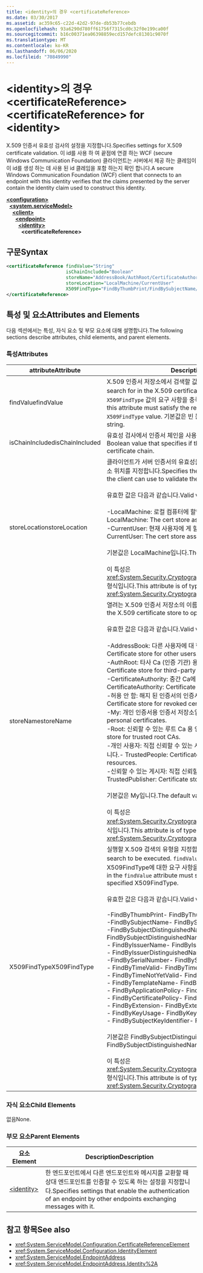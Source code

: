 ```yaml
---
title: <identity>의 경우 <certificateReference>
ms.date: 03/30/2017
ms.assetid: ac359c65-c22d-42d2-97de-db53b77cebdb
ms.openlocfilehash: 93a6290d780ff61756f7315cd0c32f0e199ca00f
ms.sourcegitcommit: b16c00371ea06398859ecd157defc81301c9070f
ms.translationtype: MT
ms.contentlocale: ko-KR
ms.lasthandoff: 06/06/2020
ms.locfileid: "70849990"
---
```

# <a name="certificatereference-for-identity"></a><span data-ttu-id="76ab1-102">\<identity>의 경우 \<certificateReference></span><span class="sxs-lookup"><span data-stu-id="76ab1-102">\<certificateReference> for \<identity></span></span>
<span data-ttu-id="76ab1-103">X.509 인증서 유효성 검사의 설정을 지정합니다.</span><span class="sxs-lookup"><span data-stu-id="76ab1-103">Specifies settings for X.509 certificate validation.</span></span> <span data-ttu-id="76ab1-104">이 id를 사용 하 여 끝점에 연결 하는 WCF (secure Windows Communication Foundation) 클라이언트는 서버에서 제공 하는 클레임이이 id를 생성 하는 데 사용 된 id 클레임을 포함 하는지 확인 합니다.</span><span class="sxs-lookup"><span data-stu-id="76ab1-104">A secure Windows Communication Foundation (WCF) client that connects to an endpoint with this identity verifies that the claims presented by the server contain the identity claim used to construct this identity.</span></span>  
  
[**\<configuration>**](../configuration-element.md)\
&nbsp;&nbsp;[**\<system.serviceModel>**](system-servicemodel.md)\
&nbsp;&nbsp;&nbsp;&nbsp;[**\<client>**](client.md)\
&nbsp;&nbsp;&nbsp;&nbsp;&nbsp;&nbsp;[**\<endpoint>**](endpoint-of-client.md)\
&nbsp;&nbsp;&nbsp;&nbsp;&nbsp;&nbsp;&nbsp;&nbsp;[**\<identity>**](identity.md)\
&nbsp;&nbsp;&nbsp;&nbsp;&nbsp;&nbsp;&nbsp;&nbsp;&nbsp;&nbsp;**\<certificateReference>**  
  
## <a name="syntax"></a><span data-ttu-id="76ab1-105">구문</span><span class="sxs-lookup"><span data-stu-id="76ab1-105">Syntax</span></span>  
  
```xml  
<certificateReference findValue="String"
                      isChainIncluded="Boolean"
                      storeName="AddressBook/AuthRoot/CertificateAuthority/Disallowed/My/Root/TrustedPeople/TrustedPublisher"
                      storeLocation="LocalMachine/CurrentUser"
                      X509FindType="FindByThumbPrint/FindBySubjectName/FindBySubjectDistinguishedName/FindByIssuerName/FindByIssuerDistinguishedName/FindBySerialNumber/FindByTimeValid/FindByTimeNotYetValid/FindByTemplateName/FindByApplicationPolicy/FindByCertificatePolicy/FindByExtension/FindByKeyUsage/FindBySubjectKeyIdentifier">
</certificateReference>
```  
  
## <a name="attributes-and-elements"></a><span data-ttu-id="76ab1-106">특성 및 요소</span><span class="sxs-lookup"><span data-stu-id="76ab1-106">Attributes and Elements</span></span>  
 <span data-ttu-id="76ab1-107">다음 섹션에서는 특성, 자식 요소 및 부모 요소에 대해 설명합니다.</span><span class="sxs-lookup"><span data-stu-id="76ab1-107">The following sections describe attributes, child elements, and parent elements.</span></span>  
  
### <a name="attributes"></a><span data-ttu-id="76ab1-108">특성</span><span class="sxs-lookup"><span data-stu-id="76ab1-108">Attributes</span></span>  
  
|<span data-ttu-id="76ab1-109">attribute</span><span class="sxs-lookup"><span data-stu-id="76ab1-109">Attribute</span></span>|<span data-ttu-id="76ab1-110">Description</span><span class="sxs-lookup"><span data-stu-id="76ab1-110">Description</span></span>|  
|---------------|-----------------|  
|<span data-ttu-id="76ab1-111">findValue</span><span class="sxs-lookup"><span data-stu-id="76ab1-111">findValue</span></span>|<span data-ttu-id="76ab1-112">X.509 인증서 저장소에서 검색할 값을 지정합니다.</span><span class="sxs-lookup"><span data-stu-id="76ab1-112">Specifies the value to search for in the X.509 certificate store.</span></span> <span data-ttu-id="76ab1-113">이 특성에 포함된 형식은 지정된 `X509FindType` 값의 요구 사항을 충족해야 합니다.</span><span class="sxs-lookup"><span data-stu-id="76ab1-113">The type contained in this attribute must satisfy the requirements of the specified `X509FindType` value.</span></span> <span data-ttu-id="76ab1-114">기본값은 빈 문자열입니다.</span><span class="sxs-lookup"><span data-stu-id="76ab1-114">The default is an empty string.</span></span>|  
|<span data-ttu-id="76ab1-115">isChainIncluded</span><span class="sxs-lookup"><span data-stu-id="76ab1-115">isChainIncluded</span></span>|<span data-ttu-id="76ab1-116">유효성 검사에서 인증서 체인을 사용하는지 여부를 지정하는 부울 값입니다.</span><span class="sxs-lookup"><span data-stu-id="76ab1-116">A Boolean value that specifies if the validation is done using a certificate chain.</span></span>|  
|<span data-ttu-id="76ab1-117">storeLocation</span><span class="sxs-lookup"><span data-stu-id="76ab1-117">storeLocation</span></span>|<span data-ttu-id="76ab1-118">클라이언트가 서버 인증서의 유효성을 검사하는 데 사용할 수 있는 인증서 저장소 위치를 지정합니다.</span><span class="sxs-lookup"><span data-stu-id="76ab1-118">Specifies the location of the certificate store that the client can use to validate the server’s certificate.</span></span><br /><br /> <span data-ttu-id="76ab1-119">유효한 값은 다음과 같습니다.</span><span class="sxs-lookup"><span data-stu-id="76ab1-119">Valid values include the following:</span></span><br /><br /> <span data-ttu-id="76ab1-120">-LocalMachine: 로컬 컴퓨터에 할당 된 인증서 저장소입니다.</span><span class="sxs-lookup"><span data-stu-id="76ab1-120">-   LocalMachine: The cert store assigned to the local machine.</span></span><br /><span data-ttu-id="76ab1-121">-CurrentUser: 현재 사용자에 게 할당 된 인증서 저장소입니다.</span><span class="sxs-lookup"><span data-stu-id="76ab1-121">-   CurrentUser: The cert store assigned to the current user.</span></span><br /><br /> <span data-ttu-id="76ab1-122">기본값은 LocalMachine입니다.</span><span class="sxs-lookup"><span data-stu-id="76ab1-122">The default value is LocalMachine.</span></span><br /><br /> <span data-ttu-id="76ab1-123">이 특성은 <xref:System.Security.Cryptography.X509Certificates.StoreLocation> 형식입니다.</span><span class="sxs-lookup"><span data-stu-id="76ab1-123">This attribute is of type <xref:System.Security.Cryptography.X509Certificates.StoreLocation>.</span></span>|  
|<span data-ttu-id="76ab1-124">storeName</span><span class="sxs-lookup"><span data-stu-id="76ab1-124">storeName</span></span>|<span data-ttu-id="76ab1-125">열려는 X.509 인증서 저장소의 이름을 지정합니다.</span><span class="sxs-lookup"><span data-stu-id="76ab1-125">Specifies the name of the X.509 certificate store to open.</span></span><br /><br /> <span data-ttu-id="76ab1-126">유효한 값은 다음과 같습니다.</span><span class="sxs-lookup"><span data-stu-id="76ab1-126">Valid values include the following:</span></span><br /><br /> <span data-ttu-id="76ab1-127">-AddressBook: 다른 사용자에 대 한 인증서 저장소입니다.</span><span class="sxs-lookup"><span data-stu-id="76ab1-127">-   AddressBook: Certificate store for other users.</span></span><br /><span data-ttu-id="76ab1-128">-AuthRoot: 타사 Ca (인증 기관) 용 인증서 저장소입니다.</span><span class="sxs-lookup"><span data-stu-id="76ab1-128">-   AuthRoot: Certificate store for third-party certification authorities (CAs).</span></span><br /><span data-ttu-id="76ab1-129">-CertificateAuthority: 중간 Ca에 대 한 인증서 저장소입니다.</span><span class="sxs-lookup"><span data-stu-id="76ab1-129">-   CertificateAuthority: Certificate store for intermediate CAs.</span></span><br /><span data-ttu-id="76ab1-130">-허용 안 함: 해지 된 인증서의 인증서 저장소입니다.</span><span class="sxs-lookup"><span data-stu-id="76ab1-130">-   Disallowed: Certificate store for revoked certificates.</span></span><br /><span data-ttu-id="76ab1-131">-My: 개인 인증서용 인증서 저장소입니다.</span><span class="sxs-lookup"><span data-stu-id="76ab1-131">-   My: Certificate store for personal certificates.</span></span><br /><span data-ttu-id="76ab1-132">-Root: 신뢰할 수 있는 루트 Ca 용 인증서 저장소입니다.</span><span class="sxs-lookup"><span data-stu-id="76ab1-132">-   Root: Certificate store for trusted root CAs.</span></span><br /><span data-ttu-id="76ab1-133">-개인 사용자: 직접 신뢰할 수 있는 사용자 및 리소스에 대 한 인증서 저장소입니다.</span><span class="sxs-lookup"><span data-stu-id="76ab1-133">-   TrustedPeople: Certificate store for directly trusted people and resources.</span></span><br /><span data-ttu-id="76ab1-134">-신뢰할 수 있는 게시자: 직접 신뢰할 수 있는 게시자 용 인증서 저장소입니다.</span><span class="sxs-lookup"><span data-stu-id="76ab1-134">-   TrustedPublisher: Certificate store for directly trusted publishers.</span></span><br /><br /> <span data-ttu-id="76ab1-135">기본값은 My입니다.</span><span class="sxs-lookup"><span data-stu-id="76ab1-135">The default value is My.</span></span><br /><br /> <span data-ttu-id="76ab1-136">이 특성은 <xref:System.Security.Cryptography.X509Certificates.StoreName> 형식입니다.</span><span class="sxs-lookup"><span data-stu-id="76ab1-136">This attribute is of type <xref:System.Security.Cryptography.X509Certificates.StoreName>.</span></span>|  
|<span data-ttu-id="76ab1-137">X509FindType</span><span class="sxs-lookup"><span data-stu-id="76ab1-137">X509FindType</span></span>|<span data-ttu-id="76ab1-138">실행할 X.509 검색의 유형을 지정합니다.</span><span class="sxs-lookup"><span data-stu-id="76ab1-138">Specifies the type of X.509 search to be executed.</span></span> <span data-ttu-id="76ab1-139">`findValue` 특성에 포함된 형식은 지정된 X509FindType에 대한 요구 사항을 충족해야 합니다.</span><span class="sxs-lookup"><span data-stu-id="76ab1-139">The type contained in the `findValue` attribute must satisfy the requirements of the specified X509FindType.</span></span><br /><br /> <span data-ttu-id="76ab1-140">유효한 값은 다음과 같습니다.</span><span class="sxs-lookup"><span data-stu-id="76ab1-140">Valid values include the following:</span></span><br /><br /> <span data-ttu-id="76ab1-141">-FindByThumbPrint</span><span class="sxs-lookup"><span data-stu-id="76ab1-141">-   FindByThumbPrint</span></span><br /><span data-ttu-id="76ab1-142">-FindBySubjectName</span><span class="sxs-lookup"><span data-stu-id="76ab1-142">-   FindBySubjectName</span></span><br /><span data-ttu-id="76ab1-143">-FindBySubjectDistinguishedName</span><span class="sxs-lookup"><span data-stu-id="76ab1-143">-   FindBySubjectDistinguishedName</span></span><br /><span data-ttu-id="76ab1-144">- FindByIssuerName</span><span class="sxs-lookup"><span data-stu-id="76ab1-144">-   FindByIssuerName</span></span><br /><span data-ttu-id="76ab1-145">- FindByIssuerDistinguishedName</span><span class="sxs-lookup"><span data-stu-id="76ab1-145">-   FindByIssuerDistinguishedName</span></span><br /><span data-ttu-id="76ab1-146">-FindBySerialNumber</span><span class="sxs-lookup"><span data-stu-id="76ab1-146">-   FindBySerialNumber</span></span><br /><span data-ttu-id="76ab1-147">- FindByTimeValid</span><span class="sxs-lookup"><span data-stu-id="76ab1-147">-   FindByTimeValid</span></span><br /><span data-ttu-id="76ab1-148">- FindByTimeNotYetValid</span><span class="sxs-lookup"><span data-stu-id="76ab1-148">-   FindByTimeNotYetValid</span></span><br /><span data-ttu-id="76ab1-149">- FindByTemplateName</span><span class="sxs-lookup"><span data-stu-id="76ab1-149">-   FindByTemplateName</span></span><br /><span data-ttu-id="76ab1-150">- FindByApplicationPolicy</span><span class="sxs-lookup"><span data-stu-id="76ab1-150">-   FindByApplicationPolicy</span></span><br /><span data-ttu-id="76ab1-151">- FindByCertificatePolicy</span><span class="sxs-lookup"><span data-stu-id="76ab1-151">-   FindByCertificatePolicy</span></span><br /><span data-ttu-id="76ab1-152">- FindByExtension</span><span class="sxs-lookup"><span data-stu-id="76ab1-152">-   FindByExtension</span></span><br /><span data-ttu-id="76ab1-153">- FindByKeyUsage</span><span class="sxs-lookup"><span data-stu-id="76ab1-153">-   FindByKeyUsage</span></span><br /><span data-ttu-id="76ab1-154">- FindBySubjectKeyIdentifier</span><span class="sxs-lookup"><span data-stu-id="76ab1-154">-   FindBySubjectKeyIdentifier</span></span><br /><br /> <span data-ttu-id="76ab1-155">기본값은 FindBySubjectDistinguishedName입니다.</span><span class="sxs-lookup"><span data-stu-id="76ab1-155">The default value is FindBySubjectDistinguishedName.</span></span><br /><br /> <span data-ttu-id="76ab1-156">이 특성은 <xref:System.Security.Cryptography.X509Certificates.X509FindType> 형식입니다.</span><span class="sxs-lookup"><span data-stu-id="76ab1-156">This attribute is of type <xref:System.Security.Cryptography.X509Certificates.X509FindType>.</span></span>|  
  
### <a name="child-elements"></a><span data-ttu-id="76ab1-157">자식 요소</span><span class="sxs-lookup"><span data-stu-id="76ab1-157">Child Elements</span></span>  
 <span data-ttu-id="76ab1-158">없음</span><span class="sxs-lookup"><span data-stu-id="76ab1-158">None.</span></span>  
  
### <a name="parent-elements"></a><span data-ttu-id="76ab1-159">부모 요소</span><span class="sxs-lookup"><span data-stu-id="76ab1-159">Parent Elements</span></span>  
  
|<span data-ttu-id="76ab1-160">요소</span><span class="sxs-lookup"><span data-stu-id="76ab1-160">Element</span></span>|<span data-ttu-id="76ab1-161">Description</span><span class="sxs-lookup"><span data-stu-id="76ab1-161">Description</span></span>|  
|-------------|-----------------|  
|[\<identity>](identity.md)|<span data-ttu-id="76ab1-162">한 엔드포인트에서 다른 엔드포인트와 메시지를 교환할 때 상대 엔드포인트를 인증할 수 있도록 하는 설정을 지정합니다.</span><span class="sxs-lookup"><span data-stu-id="76ab1-162">Specifies settings that enable the authentication of an endpoint by other endpoints exchanging messages with it.</span></span>|  
  
## <a name="see-also"></a><span data-ttu-id="76ab1-163">참고 항목</span><span class="sxs-lookup"><span data-stu-id="76ab1-163">See also</span></span>

- <xref:System.ServiceModel.Configuration.CertificateReferenceElement>
- <xref:System.ServiceModel.Configuration.IdentityElement>
- <xref:System.ServiceModel.EndpointAddress>
- <xref:System.ServiceModel.EndpointAddress.Identity%2A>

